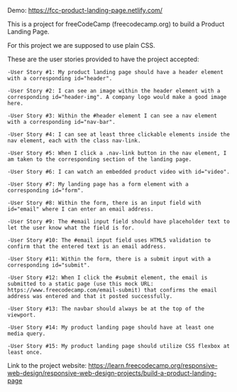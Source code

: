 Demo:
https://fcc-product-landing-page.netlify.com/


This is a project for freeCodeCamp (freecodecamp.org) to build a Product Landing Page.

For this project we are supposed to use plain CSS.

These are the user stories provided to have the project accepted:

    -User Story #1: My product landing page should have a header element with a corresponding id="header".
    
    -User Story #2: I can see an image within the header element with a corresponding id="header-img". A company logo would make a good image here.
    
    -User Story #3: Within the #header element I can see a nav element with a corresponding id="nav-bar".
    
    -User Story #4: I can see at least three clickable elements inside the nav element, each with the class nav-link.
    
    -User Story #5: When I click a .nav-link button in the nav element, I am taken to the corresponding section of the landing page.
    
    -User Story #6: I can watch an embedded product video with id="video".
    
    -User Story #7: My landing page has a form element with a corresponding id="form".
    
    -User Story #8: Within the form, there is an input field with id="email" where I can enter an email address.
    
    -User Story #9: The #email input field should have placeholder text to let the user know what the field is for.
    
    -User Story #10: The #email input field uses HTML5 validation to confirm that the entered text is an email address.
    
    -User Story #11: Within the form, there is a submit input with a corresponding id="submit".
    
    -User Story #12: When I click the #submit element, the email is submitted to a static page (use this mock URL: https://www.freecodecamp.com/email-submit) that confirms the email address was entered and that it posted successfully.
    
    -User Story #13: The navbar should always be at the top of the viewport.
    
    -User Story #14: My product landing page should have at least one media query.
    
    -User Story #15: My product landing page should utilize CSS flexbox at least once.




Link to the project website:
https://learn.freecodecamp.org/responsive-web-design/responsive-web-design-projects/build-a-product-landing-page

